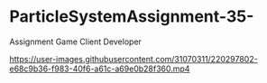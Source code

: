 # ParticleSystemAssignment-35-
Assignment Game Client Developer


https://user-images.githubusercontent.com/31070311/220297802-e68c9b36-f983-40f6-a61c-a69e0b28f360.mp4

